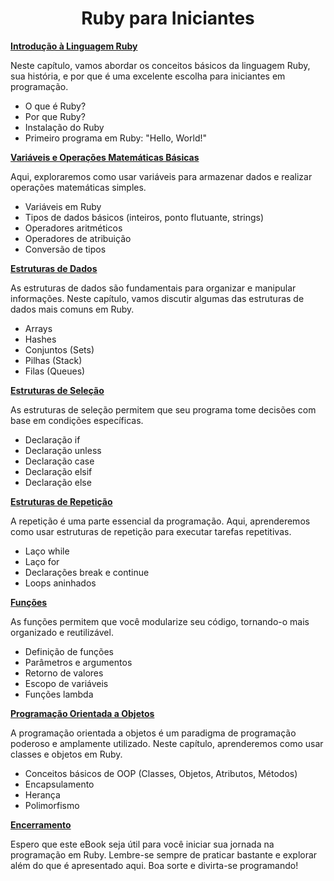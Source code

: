 
# <h1 align = "Center">**Ruby para Iniciantes**</h1>



[**Introdução à Linguagem Ruby**](https://github.com/OsirisMariano/lab-natty-or-not/blob/main/ebook/introducao_ruby.md)

Neste capítulo, vamos abordar os conceitos básicos da linguagem Ruby, sua história, e por que é uma excelente escolha para iniciantes em programação.

- O que é Ruby?
- Por que Ruby?
- Instalação do Ruby
- Primeiro programa em Ruby: "Hello, World!"

[**Variáveis e Operações Matemáticas Básicas**](https://github.com/OsirisMariano/lab-natty-or-not/blob/main/ebook/variaveis_operacoes_matematicas.md)

Aqui, exploraremos como usar variáveis para armazenar dados e realizar operações matemáticas simples.

- Variáveis em Ruby
- Tipos de dados básicos (inteiros, ponto flutuante, strings)
- Operadores aritméticos
- Operadores de atribuição
- Conversão de tipos

[**Estruturas de Dados**](https://github.com/OsirisMariano/lab-natty-or-not/blob/main/ebook/estrutura_de_dados.md)

As estruturas de dados são fundamentais para organizar e manipular informações. Neste capítulo, vamos discutir algumas das estruturas de dados mais comuns em Ruby.

- Arrays
- Hashes
- Conjuntos (Sets)
- Pilhas (Stack)
- Filas (Queues)

[**Estruturas de Seleção**](https://github.com/OsirisMariano/lab-natty-or-not/blob/main/ebook/estrutura_de_selecao.md)

As estruturas de seleção permitem que seu programa tome decisões com base em condições específicas.

- Declaração if
- Declaração unless
- Declaração case
- Declaração elsif
- Declaração else

[**Estruturas de Repetição**](https://github.com/OsirisMariano/lab-natty-or-not/blob/main/ebook/estrutura_de_repeticao.md)

A repetição é uma parte essencial da programação. Aqui, aprenderemos como usar estruturas de repetição para executar tarefas repetitivas.

- Laço while
- Laço for
- Declarações break e continue
- Loops aninhados

[**Funções**](https://github.com/OsirisMariano/lab-natty-or-not/blob/main/ebook/funcoes.md)

As funções permitem que você modularize seu código, tornando-o mais organizado e reutilizável.

- Definição de funções
- Parâmetros e argumentos
- Retorno de valores
- Escopo de variáveis
- Funções lambda

[**Programação Orientada a Objetos**](https://github.com/OsirisMariano/lab-natty-or-not/blob/main/ebook/poo.md)

A programação orientada a objetos é um paradigma de programação poderoso e amplamente utilizado. Neste capítulo, aprenderemos como usar classes e objetos em Ruby.

- Conceitos básicos de OOP (Classes, Objetos, Atributos, Métodos)
- Encapsulamento
- Herança
- Polimorfismo

[**Encerramento**]()

Espero que este eBook seja útil para você iniciar sua jornada na programação em Ruby. Lembre-se sempre de praticar bastante e explorar além do que é apresentado aqui. Boa sorte e divirta-se programando!
